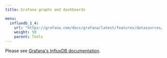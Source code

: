 ```yaml
---
title: Grafana graphs and dashboards

menu:
  influxdb_1_4:
    url: "https://grafana.com/docs/grafana/latest/features/datasources/influxdb/"
    weight: 50
    parent: Tools
---
```


Please see [Grafana's InfluxDB documentation](https://grafana.com/docs/grafana/latest/features/datasources/influxdb/).
